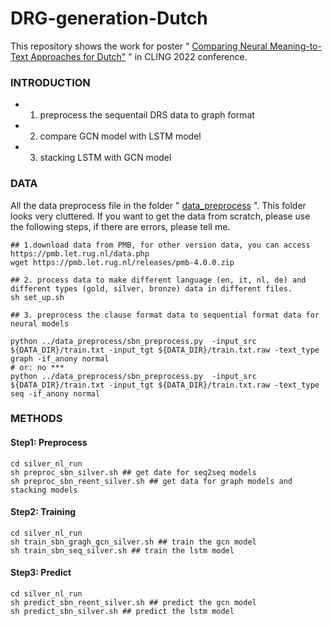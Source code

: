 # DRG-generation-Dutch
This repository shows the work for poster " [Comparing Neural Meaning-to-Text Approaches for Dutch"](https://github.com/wangchunliu/DRG-generation-Dutch/blob/main/poster_for_CLIN.pdf) " in CLING 2022 conference.


### INTRODUCTION

- 1. preprocess the sequentail DRS data to graph format 
- 2. compare GCN model with LSTM model
- 3. stacking LSTM with GCN model

### DATA
All the data preprocess file in the folder " [data_preprocess](https://github.com/wangchunliu/DRG-generation-Dutch/tree/main/data_preprocess) ".
This folder looks very cluttered.
If you want to get the data from scratch, please use the following steps, if there are errors, please tell me.

```
## 1.download data from PMB, for other version data, you can access https://pmb.let.rug.nl/data.php
wget https://pmb.let.rug.nl/releases/pmb-4.0.0.zip

## 2. process data to make different language (en, it, nl, de) and different types (gold, silver, bronze) data in different files.
sh set_up.sh

## 3. preprocess the clause format data to sequential format data for neural models

python ../data_preprocess/sbn_preprocess.py  -input_src ${DATA_DIR}/train.txt -input_tgt ${DATA_DIR}/train.txt.raw -text_type graph -if_anony normal
# or: no *** 
python ../data_preprocess/sbn_preprocess.py  -input_src ${DATA_DIR}/train.txt -input_tgt ${DATA_DIR}/train.txt.raw -text_type seq -if_anony normal
```

### METHODS

#### Step1: Preprocess
```
cd silver_nl_run
sh preproc_sbn_silver.sh ## get date for seq2seq models
sh preproc_sbn_reent_silver.sh ## get data for graph models and stacking models
```
#### Step2: Training 
```
cd silver_nl_run
sh train_sbn_gragh_gcn_silver.sh ## train the gcn model
sh train_sbn_seq_silver.sh ## train the lstm model
```
#### Step3: Predict
```
cd silver_nl_run
sh predict_sbn_reent_silver.sh ## predict the gcn model
sh predict_sbn_silver.sh ## predict the lstm model
```

